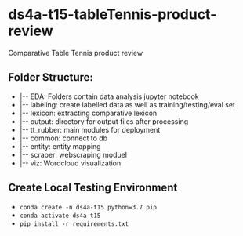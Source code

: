 # ds4a-t15-tableTennis-product-review
Comparative Table Tennis product review

## Folder Structure:
- |-- EDA: Folders contain data analysis jupyter notebook
- |-- labeling: create labelled data as well as training/testing/eval set
- |-- lexicon: extracting comparative lexicon
- |-- output: directory for output files after processing
- |-- tt_rubber: main modules for deployment
-    |-- common: connect to db
-    |-- entity: entity mapping
-    |-- scraper: webscraping moduel
-    |-- viz: Wordcloud visualization

## Create Local Testing Environment
- `conda create -n ds4a-t15 python=3.7 pip`
- `conda activate ds4a-t15`
- `pip install -r requirements.txt`

